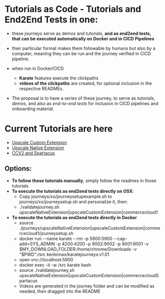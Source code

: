 # Tutorials as Code - Tutorials and End2End Tests in one:

- these journeys serve as demos and tutorials, **and  as end2end tests, that can be executed automatically on Docker and in CICD Pipelines** 
- their particular format makes them followable by humans but also by a computer, meaning they can be run and the journey verified in CICD pipeline.
- when run in Docker/CICD
  - **Karate** features execute the clickpaths 
  - **videos of the clickpaths** are created, for optional inclusion in the respective READMEs.

- The proposal is to have a series of these journey, to  serve as *tutorials*, *demos*, and also as *end-to-end tests* for inclusion in CICD pipelines and onboarding material.

# Current Tutorials are here
  - [Upscale Custom Extension](journeys/upscaleCustomExtension)
  - [Upscale Native Extension](journeys/upscaleNativeExtension)
  - [CCV2 and Spartacus](journeys/commerceCloudSpartacus)

## Options:
  - **To follow those tutorials manually**, simply follow the readmes in those tutorials
  - **To execute the tutorials as end2end tests directly on OSX**:
    - Copy journeys/xx/journeysetupexample.sh to journeys/xx/journeysetup.sh and personalize it, then:
    - ./validatejourney.sh upscaleNativeExtension|upscaleCustomExtension|commercecloud1
  - **To execute the tutorials as end2end tests directly in Docker**
    - source ./journeys/upscaleNativeExtension|upscaleCustomExtension|commercecloud1/journeysetup.sh 
    - docker run --name karate --rm -p 5900:5900 --cap-add=SYS_ADMIN -p 4200:4200 -p 9002:9002 -p 9001:9001 -v $MY_DOWNLOAD_FOLDER:/home/chrome/Downloads -v "$PWD":/src kenlomax/karatejourneys:v1.01
    - open vnc://localhost:5900
    - docker exec -it -w /src karate bash
    - source ./validatejourney.sh upscaleNativeExtension|upscaleCustomExtension|commercecloudSpartacus
    - Videos are generated in the journey folder and can be modified as needed, then dragged into the README

